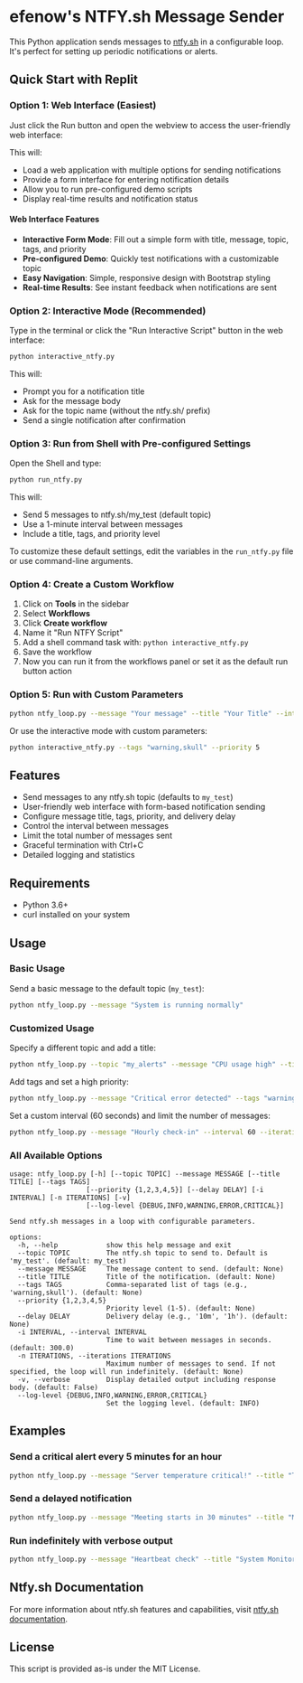 # efenow's NTFY.sh Message Sender

This Python application sends messages to [ntfy.sh](https://ntfy.sh) in a configurable loop. It's perfect for setting up periodic notifications or alerts.

## Quick Start with Replit

### Option 1: Web Interface (Easiest)
Just click the Run button and open the webview to access the user-friendly web interface:

This will:
- Load a web application with multiple options for sending notifications
- Provide a form interface for entering notification details
- Allow you to run pre-configured demo scripts
- Display real-time results and notification status

#### Web Interface Features
- **Interactive Form Mode**: Fill out a simple form with title, message, topic, tags, and priority
- **Pre-configured Demo**: Quickly test notifications with a customizable topic
- **Easy Navigation**: Simple, responsive design with Bootstrap styling
- **Real-time Results**: See instant feedback when notifications are sent

### Option 2: Interactive Mode (Recommended)
Type in the terminal or click the "Run Interactive Script" button in the web interface:
```bash
python interactive_ntfy.py
```

This will:
- Prompt you for a notification title
- Ask for the message body
- Ask for the topic name (without the ntfy.sh/ prefix)
- Send a single notification after confirmation

### Option 3: Run from Shell with Pre-configured Settings
Open the Shell and type:
```bash
python run_ntfy.py
```

This will:
- Send 5 messages to ntfy.sh/my_test (default topic)
- Use a 1-minute interval between messages
- Include a title, tags, and priority level

To customize these default settings, edit the variables in the `run_ntfy.py` file or use command-line arguments.

### Option 4: Create a Custom Workflow
1. Click on **Tools** in the sidebar
2. Select **Workflows** 
3. Click **Create workflow**
4. Name it "Run NTFY Script"
5. Add a shell command task with: `python interactive_ntfy.py`
6. Save the workflow
7. Now you can run it from the workflows panel or set it as the default run button action

### Option 5: Run with Custom Parameters
```bash
python ntfy_loop.py --message "Your message" --title "Your Title" --interval 30 --iterations 10
```

Or use the interactive mode with custom parameters:
```bash
python interactive_ntfy.py --tags "warning,skull" --priority 5
```

## Features

- Send messages to any ntfy.sh topic (defaults to `my_test`)
- User-friendly web interface with form-based notification sending
- Configure message title, tags, priority, and delivery delay
- Control the interval between messages
- Limit the total number of messages sent
- Graceful termination with Ctrl+C
- Detailed logging and statistics

## Requirements

- Python 3.6+
- curl installed on your system

## Usage

### Basic Usage

Send a basic message to the default topic (`my_test`):

```bash
python ntfy_loop.py --message "System is running normally"
```

### Customized Usage

Specify a different topic and add a title:

```bash
python ntfy_loop.py --topic "my_alerts" --message "CPU usage high" --title "Server Alert"
```

Add tags and set a high priority:

```bash
python ntfy_loop.py --message "Critical error detected" --tags "warning,skull" --priority 5
```

Set a custom interval (60 seconds) and limit the number of messages:

```bash
python ntfy_loop.py --message "Hourly check-in" --interval 60 --iterations 24
```

### All Available Options

```
usage: ntfy_loop.py [-h] [--topic TOPIC] --message MESSAGE [--title TITLE] [--tags TAGS]
                   [--priority {1,2,3,4,5}] [--delay DELAY] [-i INTERVAL] [-n ITERATIONS] [-v]
                   [--log-level {DEBUG,INFO,WARNING,ERROR,CRITICAL}]

Send ntfy.sh messages in a loop with configurable parameters.

options:
  -h, --help            show this help message and exit
  --topic TOPIC         The ntfy.sh topic to send to. Default is 'my_test'. (default: my_test)
  --message MESSAGE     The message content to send. (default: None)
  --title TITLE         Title of the notification. (default: None)
  --tags TAGS           Comma-separated list of tags (e.g., 'warning,skull'). (default: None)
  --priority {1,2,3,4,5}
                        Priority level (1-5). (default: None)
  --delay DELAY         Delivery delay (e.g., '10m', '1h'). (default: None)
  -i INTERVAL, --interval INTERVAL
                        Time to wait between messages in seconds. (default: 300.0)
  -n ITERATIONS, --iterations ITERATIONS
                        Maximum number of messages to send. If not specified, the loop will run indefinitely. (default: None)
  -v, --verbose         Display detailed output including response body. (default: False)
  --log-level {DEBUG,INFO,WARNING,ERROR,CRITICAL}
                        Set the logging level. (default: INFO)
```

## Examples

### Send a critical alert every 5 minutes for an hour

```bash
python ntfy_loop.py --message "Server temperature critical!" --title "Temperature Alert" --tags "warning,thermometer" --priority 5 --interval 300 --iterations 12
```

### Send a delayed notification

```bash
python ntfy_loop.py --message "Meeting starts in 30 minutes" --title "Meeting Reminder" --tags "calendar" --delay "30m"
```

### Run indefinitely with verbose output

```bash
python ntfy_loop.py --message "Heartbeat check" --title "System Monitor" --interval 3600 --verbose
```

## Ntfy.sh Documentation

For more information about ntfy.sh features and capabilities, visit [ntfy.sh documentation](https://docs.ntfy.sh/).

## License

This script is provided as-is under the MIT License.